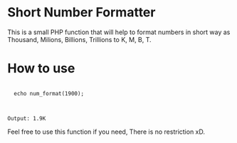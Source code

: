 # Short Number Formatter
This is a small PHP function that will help to format numbers in short way as Thousand, Milions, Billions, Trillions to K, M, B, T.
# How to use
<code>
  echo num_format(1900);<br/>
  
  
  Output: 1.9K
</code>

Feel free to use this function if you need, There is no restriction xD.
